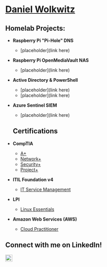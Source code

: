 <h1><a href="https://github.com/daniel-wolkwi">Daniel Wolkwitz</a>

<h2>Homelab Projects:</h2>

- <b>Raspberry Pi "Pi-Hole" DNS</b>
  - [placeholder](link here)
- <b>Raspberry Pi OpenMediaVault NAS</b>
  - [placeholder](link here)
- <b>Active Directory & PowerShell</b>
  - [placeholder](link here)
  - [placeholder](link here)
- <b>Azure Sentinel SIEM</b>
  - [placeholder](link here)
  
  <h2>Certifications</h2>
- <b>CompTIA</b>
  - [A+](https://imgur.com/LGGxWy9)
  - [Network+](https://imgur.com/Wbeh01W)
  - [Security+](https://imgur.com/FuEx9qN)
  - [Project+](https://imgur.com/zrQg6b4)
- <b>ITIL Foundation v4</b>
  - [IT Service Management](https://imgur.com/KYU06yy)
- <b>LPI</b>
  - [Linux Essentials](https://imgur.com/hqurcho)
- <b>Amazon Web Services (AWS)</b>
  - [Cloud Practitioner](https://imgur.com/UINdH1j)
  
<h2> Connect with me on LinkedIn!</h2>

[<img align="left" alt="Daniel Wolkwiitz | LinkedIn" width="22px" src="https://cdn.jsdelivr.net/npm/simple-icons@v3/icons/linkedin.svg" />][linkedin]

[linkedin]: https://linkedin.com/in/daniel-wolkwitz

<!--
**daniel-wolkwi/daniel-wolkwi** is a ✨ _special_ ✨ repository because its `README.md` (this file) appears on your GitHub profile.

Here are some ideas to get you started:

- 🔭 I’m currently working on ...
- 🌱 I’m currently learning ...
- 👯 I’m looking to collaborate on ...
- 🤔 I’m looking for help with ...
- 💬 Ask me about ...
- 📫 How to reach me: ...
- 😄 Pronouns: ...
- ⚡ Fun fact: ...
-->
